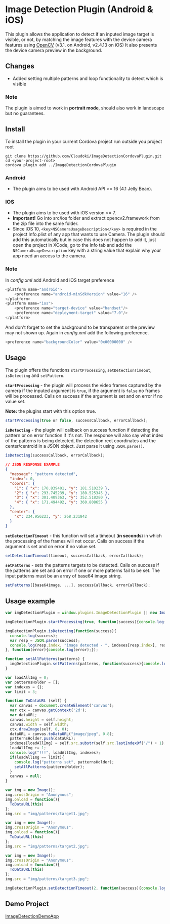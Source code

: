 # Image Detection Plugin (Android & iOS)
This plugin allows the application to detect if an inputed image target is visible, or not, by matching the image features with the device camera features using [OpenCV](http://opencv.org/) (v3.1. on Android, v2.4.13 on iOS)  It also presents the device camera preview in the background.

## Changes
- Added setting multiple patterns and loop functionality to detect which is visible

### Note
The plugin is aimed to work in **portrait mode**, should also work in landscape but no guarantees.

## Install
To install the plugin in your current Cordova project run outside you project root
```
git clone https://github.com/Cloudoki/ImageDetectionCordovaPlugin.git
cd <your-project-root>
cordova plugin add ../ImageDetectionCordovaPlugin
```

### Android
- The plugin aims to be used with Android API >= 16 (4.1 Jelly Bean).

### IOS
- The plugin aims to be used with iOS version >= 7.
- **Important!** Go into src/ios folder and extract opencv2.framework from the zip file into the same folder.
- Since iOS 10, `<key>NSCameraUsageDescription</key>` is required in the project Info.plist of any app that wants to use Camera.
The plugin should add this automatically but in case this does not happen to add it, just open the project in XCode, go to the Info tab and add the `NSCameraUsageDescription` key with a string value that explain why your app need an access to the camera.

### Note
In *config.xml* add Android and iOS target preference
```javascript
<platform name="android">
    <preference name="android-minSdkVersion" value="16" />
</platform>
<platform name="ios">
    <preference name="target-device" value="handset"/>
    <preference name="deployment-target" value="7.0"/>
</platform>
```
And don't forget to set the background to be transparent or the preview may not shown up.
Again in *config.xml* add the following preference.
```javascript
<preference name="backgroundColor" value="0x00000000" />
```

## Usage
The plugin offers the functions `startProcessing`, `setDetectionTimeout`, `isDetecting` and `setPattern`.

**`startProcessing`** - the plugin will process the video frames captured by the camera if the inputed argument is `true`, if the argument is `false` no frames will be processed. Calls on success if the argument is set and on error if no value set.

**Note:** the plugins start with this option true.
```javascript
startProcessing(true or false, successCallback, errorCallback);
```

**`isDetecting`** - the plugin will callback on success function if detecting the pattern or on error function if it's not. The response will also say what index of the patterns is being detected, the detection rect coordinates and the center/centroid in a JSON object. Just parse it using `JSON.parse()`.
```javascript
isDetecting(successCallback, errorCallback);
```
```json
// JSON RESPONSE EXAMPLE
{
  "message": "pattern detected", 
  "index": 0,
  "coords": {
    "1": { "x": 170.839401, "y": 181.510239 }, 
    "2": { "x": 293.745239, "y": 180.525345 }, 
    "3": { "x": 301.409363, "y": 352.518280 }, 
    "4": { "x": 171.494492, "y": 360.808655 }
  }, 
  "center": {
    "x": 234.956223, "y": 268.231842
  }
}
```

**`setDetectionTimeout`** - this function will set a timeout (**in seconds**) in which the processing of the frames will not occur. Calls on success if the argument is set and on error if no value set.
```javascript
setDetectionTimeout(timeout, successCallback, errorCallback);
```

**`setPatterns`** - sets the patterns targets to be detected. Calls on success if the patterns are set and on error if one or more patterns fail to be set. The input patterns must be an array of base64 image string.
```javascript
setPatterns([base64image, ...], successCallback, errorCallback);
```

## Usage example
```javascript
var imgDetectionPlugin = window.plugins.ImageDetectionPlugin || new ImageDetectionPlugin();

imgDetectionPlugin.startProcessing(true, function(success){console.log(success);}, function(error){console.log(error);});

imgDetectionPlugin.isDetecting(function(success){
  console.log(success);
  var resp = JSON.parse(success);
  console.log(resp.index, "image detected - ", indexes[resp.index], resp.coords, resp.center);
}, function(error){console.log(error);});

function setAllPatterns(patterns) {
  imgDetectionPlugin.setPatterns(patterns, function(success){console.log(success);}, function(error){console.log(error);});
}

var loadAllImg = 0;
var patternsHolder = [];
var indexes = {};
var limit = 3;

function ToDataURL (self) {
  var canvas = document.createElement('canvas');
  var ctx = canvas.getContext('2d');
  var dataURL;
  canvas.height = self.height;
  canvas.width = self.width;
  ctx.drawImage(self, 0, 0);
  dataURL = canvas.toDataURL("image/jpeg", 0.8);
  patternsHolder.push(dataURL);
  indexes[loadAllImg] = self.src.substr(self.src.lastIndexOf("/") + 1);
  loadAllImg += 1;
  console.log("!!!", loadAllImg, indexes);
  if(loadAllImg == limit){
    console.log("patterns set", patternsHolder);
    setAllPatterns(patternsHolder);
  }
  canvas = null;
}

var img = new Image();
img.crossOrigin = "Anonymous";
img.onload = function(){
  ToDataURL(this)
};
img.src = "img/patterns/target1.jpg";

var img = new Image();
img.crossOrigin = "Anonymous";
img.onload = function(){
  ToDataURL(this)
};
img.src = "img/patterns/target2.jpg";

var img = new Image();
img.crossOrigin = "Anonymous";
img.onload = function(){
  ToDataURL(this)
};
img.src = "img/patterns/target3.jpg";

imgDetectionPlugin.setDetectionTimeout(2, function(success){console.log(success);}, function(error){console.log(error);});
```

## Demo Project
[ImageDetectionDemoApp](https://github.com/a31859/ImageDetectionDemoApp)
